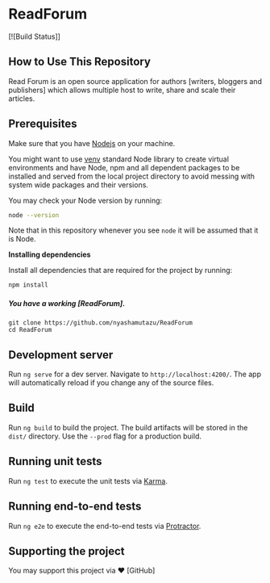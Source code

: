 # ReadForum

[![Build Status]]

## How to Use This Repository

Read Forum is an open source application for authors [writers, bloggers and publishers] which allows multiple host to write, share and scale their articles.

## Prerequisites

Make sure that you have [Nodejs](https://nodejs.org/en/download/) on your machine.


You might want to use [venv](https://nodejs.org/en/docs/) standard Node library
to create virtual environments and have Node, npm and all dependent packages to be installed and 
served from the local project directory to avoid messing with system wide packages and their 
versions.

You may check your Node version by running:

```bash
node --version
```

Note that in this repository whenever you see `node` it will be assumed that it is Node.


**Installing dependencies**

Install all dependencies that are required for the project by running:

```bash
npm install 
```

##### You have a working [ReadForum].

```
git clone https://github.com/nyashamutazu/ReadForum
cd ReadForum

```

## Development server

Run `ng serve` for a dev server. Navigate to `http://localhost:4200/`. The app will automatically reload if you change any of the source files.

## Build

Run `ng build` to build the project. The build artifacts will be stored in the `dist/` directory. Use the `--prod` flag for a production build.

## Running unit tests

Run `ng test` to execute the unit tests via [Karma](https://karma-runner.github.io).

## Running end-to-end tests

Run `ng e2e` to execute the end-to-end tests via [Protractor](http://www.protractortest.org/).

## Supporting the project

You may support this project via ❤️️ [GitHub]

